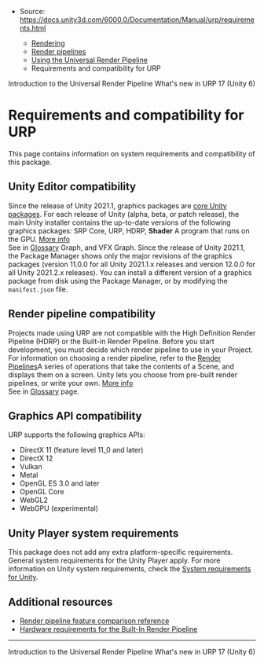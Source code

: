 * Source: https://docs.unity3d.com/6000.0/Documentation/Manual/urp/requirements.html

  * [Rendering](https://docs.unity3d.com/6000.0/Documentation/Manual/rendering-and-post-processing.html)
  * [Render pipelines](https://docs.unity3d.com/6000.0/Documentation/Manual/render-pipelines.html)
  * [Using the Universal Render Pipeline](https://docs.unity3d.com/6000.0/Documentation/Manual/universal-render-pipeline.html)
  * Requirements and compatibility for URP


[](https://docs.unity3d.com/6000.0/Documentation/Manual/urp/urp-introduction.html)
Introduction to the Universal Render Pipeline
[](https://docs.unity3d.com/6000.0/Documentation/Manual/urp/whats-new/urp-whats-new.html)
What's new in URP 17 (Unity 6)
# Requirements and compatibility for URP
This page contains information on system requirements and compatibility of this package.
## Unity Editor compatibility
Since the release of Unity 2021.1, graphics packages are [core Unity packages](https://docs.unity3d.com/6000.0/Documentation/Manual/pack-core).
For each release of Unity (alpha, beta, or patch release), the main Unity installer contains the up-to-date versions of the following graphics packages: SRP Core, URP, HDRP, **Shader** A program that runs on the GPU. [More info](https://docs.unity3d.com/6000.0/Documentation/Manual/Shaders.html)  
See in [Glossary](https://docs.unity3d.com/6000.0/Documentation/Manual/Glossary.html#Shader) Graph, and VFX Graph. Since the release of Unity 2021.1, the Package Manager shows only the major revisions of the graphics packages (version 11.0.0 for all Unity 2021.1.x releases and version 12.0.0 for all Unity 2021.2.x releases).
You can install a different version of a graphics package from disk using the Package Manager, or by modifying the `manifest.json` file.
## Render pipeline compatibility
Projects made using URP are not compatible with the High Definition Render Pipeline (HDRP) or the Built-in Render Pipeline. Before you start development, you must decide which render pipeline to use in your Project. For information on choosing a render pipeline, refer to the [Render Pipelines](https://docs.unity3d.com/6000.0/Documentation/Manual/render-pipelines.html)A series of operations that take the contents of a Scene, and displays them on a screen. Unity lets you choose from pre-built render pipelines, or write your own. [More info](https://docs.unity3d.com/6000.0/Documentation/Manual/render-pipelines.html)  
See in [Glossary](https://docs.unity3d.com/6000.0/Documentation/Manual/Glossary.html#Renderpipeline) page.
## Graphics API compatibility
URP supports the following graphics APIs:
  * DirectX 11 (feature level 11_0 and later)
  * DirectX 12
  * Vulkan
  * Metal
  * OpenGL ES 3.0 and later
  * OpenGL Core
  * WebGL2
  * WebGPU (experimental)


## Unity Player system requirements
This package does not add any extra platform-specific requirements. General system requirements for the Unity Player apply. For more information on Unity system requirements, check the [System requirements for Unity](https://docs.unity3d.com/6000.0/Documentation/Manual/system-requirements.html).
## Additional resources
  * [Render pipeline feature comparison reference](https://docs.unity3d.com/6000.0/Documentation/Manual/render-pipelines-feature-comparison.html)
  * [Hardware requirements for the Built-In Render Pipeline](https://docs.unity3d.com/6000.0/Documentation/Manual/RenderTech-HardwareRequirements.html)


* * *
[](https://docs.unity3d.com/6000.0/Documentation/Manual/urp/urp-introduction.html)
Introduction to the Universal Render Pipeline
[](https://docs.unity3d.com/6000.0/Documentation/Manual/urp/whats-new/urp-whats-new.html)
What's new in URP 17 (Unity 6)
